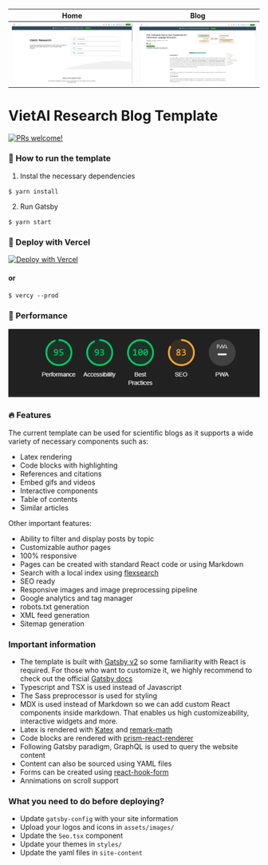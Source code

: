 
Home             |  Blog
:-------------------------:|:-------------------------:
<img src="https://github.com/justinphan3110/vietai-research-blog/blob/main/assets/demo_screen.png"/>  |  <img src="https://github.com/justinphan3110/vietai-research-blog/blob/main/assets/demo_blog.png"/>

# VietAI Research Blog Template

[![PRs welcome!](https://img.shields.io/badge/PRs-welcome-brightgreen.svg)]()

###  🏁 How to run the template

1) Instal the necessary dependencies

```
$ yarn install
```

2) Run Gatsby

```
$ yarn start
```

### 💫 Deploy with Vercel

[![Deploy with Vercel](https://vercel.com/button)](https://vercel.com/new/clone?repository-url=https%3A%2F%2Fgithub.com%2Fjustinphan3110%2Fvietai-research-blog)


#### or 
```
$ vercy --prod
```

### 🚀 Performance

![demo_blog](https://github.com/justinphan3110/vietai-research-blog/blob/main/assets/lighthouse.png)

### 🔥 Features
The current template can be used for scientific blogs as it supports a wide variety of necessary components such as:

- Latex rendering
- Code blocks with highlighting
- References and citations
- Embed gifs and videos
- Interactive components
- Table of contents
- Similar articles 

Other important features:

- Ability to filter and display posts by topic
- Customizable author pages 
- 100% responsive
- Pages can be created with standard React code or using Markdown
- Search with a local index using [flexsearch](https://github.com/nextapps-de/flexsearch)
- SEO ready
- Responsive images and image preprocessing pipeline
- Google analytics and tag manager 
- robots.txt generation
- XML feed generation
- Sitemap generation

### Important information

- The template is built with [Gatsby v2](https://www.gatsbyjs.com/) so some familiarity with React is required. For those who want to customize it, we highly recommend to check out the official [Gatsby docs](https://www.gatsbyjs.com/docs/)
- Typescript and TSX is used instead of Javascript
- The Sass preprocessor is used for styling
- MDX is used instead of Markdown so we can add custom React components inside markdown. That enables us high customizeability, interactive widgets and more.
- Latex is rendered with [Katex](https://katex.org/) and [remark-math](https://github.com/Rokt33r/remark-math)
- Code blocks are rendered with [prism-react-renderer](https://github.com/FormidableLabs/prism-react-renderer)
- Following Gatsby paradigm, GraphQL is used to query the website content
- Content can also be sourced using YAML files
- Forms can be created using [react-hook-form](https://react-hook-form.com/)
- Annimations on scroll support




### What you need to do before deploying?

- Update `gatsby-config` with your site information
- Upload your logos and icons in `assets/images/`
- Update the `Seo.tsx` component
- Update your themes in `styles/`
- Update the yaml files in `site-content`
